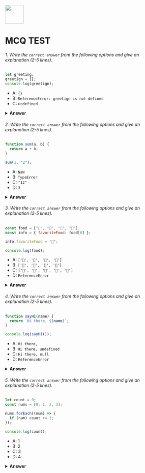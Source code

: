 <div class="align-center">
  <img height="60" src="https://edurev.gumlet.io/AllImages/original/ApplicationImages/CourseImages/944e5d47-8c55-4a89-91e5-22ab5f2798fc_CI.png">
  <h1>MCQ TEST</h1>
</div>

###### 1. Write the `correct answer` from the following options and give an explanation (2-5 lines).

```javascript
let greeting;
greetign = {};
console.log(greetign);
```

- A: `{}`
- B: `ReferenceError: greetign is not defined`
- C: `undefined`

<details><summary><b>Answer</b></summary>
<p>

#### Answer: A: `{}`


<i>In the corrected code, the variable is declared as greeting and assigned an empty object. This aligns with the subsequent console.log(greeting) statement, ensuring consistency in the variable name.</i>


</p>
</details>

###### 2. Write the `correct answer` from the following options and give an explanation (2-5 lines).

```javascript
function sum(a, b) {
  return a + b;
}

sum(1, "2");
```

- A: `NaN`
- B: `TypeError`
- C: `"12"`
- D: `3`

<details><summary><b>Answer</b></summary>
<p>

#### Answer:C: `"12"`?

<i>1. In the sum function, you are using the + operator to add two values, a and b. However, when you invoke the function with sum(1, "2"), the second parameter is a string.



2.In JavaScript, when you use the + operator with a string and a number, it performs string concatenation. In this case, 1 is a number, and "2" is a string. So, instead of adding them as numbers, JavaScript concatenates them, resulting in the string "12". That's why the output is C: "12".</i>

</p>
</details>

###### 3. Write the `correct answer` from the following options and give an explanation (2-5 lines).

```javascript
const food = ["🍕", "🍫", "🥑", "🍔"];
const info = { favoriteFood: food[0] };

info.favoriteFood = "🍝";

console.log(food);
```

- A: `['🍕', '🍫', '🥑', '🍔']`
- B: `['🍝', '🍫', '🥑', '🍔']`
- C: `['🍝', '🍕', '🍫', '🥑', '🍔']`
- D: `ReferenceError`

<details><summary><b>Answer</b></summary>
<p>

#### Answer: A: `['🍕', '🍫', '🥑', '🍔']` ?

<i> 1."const food = ["🍕", "🍫", "🥑", "🍔"];: This declares an array named food with four elements.

2.const info = { favoriteFood: food[0] };: This declares an object named info with a property favoriteFood set to the first element of the food array, which is "🍕".

3.info.favoriteFood = "🍝";: This line reassigns the value of info.favoriteFood to "🍝".

4.console.log(food);: This prints the food array to the console.

5.Since the reassignment info.favoriteFood = "🍝" doesn't affect the original food array, the console.log(food) statement will output the original array, which is ['🍕', '🍫', '🥑', '🍔']. Therefore, the correct answer is A.</i>



</p>
</details>

###### 4. Write the `correct answer` from the following options and give an explanation (2-5 lines).

```javascript
function sayHi(name) {
  return `Hi there, ${name}`;
}

console.log(sayHi());
```

- A: `Hi there,`
- B: `Hi there, undefined`
- C: `Hi there, null`
- D: `ReferenceError`

<details><summary><b>Answer</b></summary>
<p>

#### Answer:B: `Hi there, undefined` ?

<i>Explanation: This is a simple function named sayHi that takes a parameter name and returns a string using template literals.
Here, you are calling the sayHi function without providing any argument. When a function is called without passing a value for a parameter, the parameter takes the value undefined.

Output Explanation:
The template literal in the return statement is "Hi there, ${name}". Since name is undefined in this case, the output will be "Hi there, undefined".

Therefore, the correct answer is B: Hi there, undefined.</i>

</p>
</details>

###### 5. Write the `correct answer` from the following options and give an explanation (2-5 lines).

```javascript
let count = 0;
const nums = [0, 1, 2, 3];

nums.forEach((num) => {
  if (num) count += 1;
});

console.log(count);
```

- A: 1
- B: 2
- C: 3
- D: 4

<details><summary><b>Answer</b></summary>
<p>

#### Answer: C: 3?

<i>Here, you initialize a variable count to 0 and an array nums with values [0, 1, 2, 3].
The forEach loop iterates over each element in the nums array. The arrow function checks if each num is truthy (not equal to 0), and if it is, it increments the count by 1.

Result:
After the loop, the count has been incremented for each truthy value in the array (1, 2, and 3). Therefore, count is now 3.This prints the final value of count to the console, which is 3.

Therefore, the correct answer is C: 3.</i>



Therefore, the correct answer is C: 3.

</p>
</details>